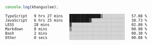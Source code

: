 ```js
console.log(khanguslee);
```

<!--START_SECTION:waka-->

```text
TypeScript   9 hrs 27 mins   ██████████████▒░░░░░░░░░░   57.08 %
JavaScript   6 hrs 25 mins   █████████▓░░░░░░░░░░░░░░░   38.73 %
LESS         28 mins         ▓░░░░░░░░░░░░░░░░░░░░░░░░   02.88 %
Markdown     8 mins          ▒░░░░░░░░░░░░░░░░░░░░░░░░   00.90 %
Bash         2 mins          ░░░░░░░░░░░░░░░░░░░░░░░░░   00.30 %
Other        0 secs          ░░░░░░░░░░░░░░░░░░░░░░░░░   00.08 %
```

<!--END_SECTION:waka-->

<!--
**khanguslee/khanguslee** is a ✨ _special_ ✨ repository because its `README.md` (this file) appears on your GitHub profile.

Here are some ideas to get you started:

- 🔭 I’m currently working on ...
- 🌱 I’m currently learning ...
- 👯 I’m looking to collaborate on ...
- 🤔 I’m looking for help with ...
- 💬 Ask me about ...
- 📫 How to reach me: ...
- 😄 Pronouns: ...
- ⚡ Fun fact: ...
-->
